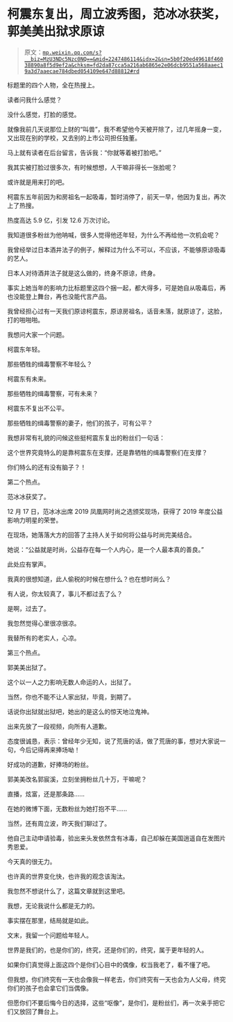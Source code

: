 # 柯震东复出，周立波秀图，范冰冰获奖，郭美美出狱求原谅

> 原文：[`mp.weixin.qq.com/s?__biz=MzU3NDc5Nzc0NQ==&mid=2247486114&idx=2&sn=5b0f20ed49618f46038890a8f5d9ef2a&chksm=fd2da87cca5a216ab6865e2e06dcb9551a568aaec19a3d7aaecae784dbed054109e647d88812#rd`](http://mp.weixin.qq.com/s?__biz=MzU3NDc5Nzc0NQ==&mid=2247486114&idx=2&sn=5b0f20ed49618f46038890a8f5d9ef2a&chksm=fd2da87cca5a216ab6865e2e06dcb9551a568aaec19a3d7aaecae784dbed054109e647d88812#rd)

标题里的四个人物，全在热搜上。

读者问我什么感觉？

没什么感觉，打脸的感觉。

就像我前几天说那位上财的“叫兽”，我不希望他今天被开除了，过几年摇身一变，又出现在别的学校，又去别的上市公司担任独董。

马上就有读者在后台留言，告诉我：“你就等着被打脸吧。”

我其实被打脸过很多次，有时候想想，人干嘛非得长一张脸呢？

或许就是用来打的吧。

柯震东五年前因为和房祖名一起吸毒，暂时消停了，前天一早，他因为复出，再次上了热搜。

热度高达 5.9 亿，引发 12.6 万次讨论。

我知道很多粉丝为他呐喊，很多人觉得他还年轻，为什么不再给他一次机会呢？

我曾经举过日本酒井法子的例子，解释过为什么不可以，不应该，不能够原谅吸毒的艺人。

日本人对待酒井法子就是这么做的，终身不原谅，终身。

事实上她当年的影响力比标题里这四个捆一起，都大得多，可是她自从吸毒后，再也没能登上舞台，再也没能代言产品。

我曾经担心过有一天我们原谅柯震东，原谅房祖名，话音未落，就原谅了，这脸，打的啪啪啪。

我想问大家一个问题。

柯震东年轻。

那些牺牲的缉毒警察不年轻么？

柯震东有未来。

那些牺牲的缉毒警察，可有未来？

柯震东不复出不公平。

那些牺牲的缉毒警察的妻子，他们的孩子，可有公平？

我想非常有礼貌的问候这些挺柯震东复出的粉丝们一句话：

这个世界究竟特么的是靠柯震东在支撑，还是靠牺牲的缉毒警察们在支撑？

你们特么的还有没有脑子？！

第二个热点。

范冰冰获奖了。

12 月 17 日，范冰冰出席 2019 凤凰网时尚之选颁奖现场，获得了 2019 年度公益影响力明星的荣誉。

在现场，她落落大方的回答了主持人关于如何将公益与时尚完美结合。

她说：“公益就是时尚，公益存在每一个人内心，是一个人最本真的善良。”

此处应有掌声。

我真的很想知道，此人偷税的时候在想什么？也在想时尚么？

有人说，你太较真了，事儿不都过去了么？

是啊，过去了。

我忽然觉得心里很凉很凉。

我替所有的老实人，心凉。

第三个热点。

郭美美出狱了。

这个以一人之力影响无数人命运的人，出狱了。

当然，你也不能不让人家出狱，毕竟，到期了。

话说你出狱就出狱吧，她出的是这么的惊天地泣鬼神。

出来先放了一段视频，向所有人道歉。

态度很诚恳，表示：曾经年少无知，说了荒唐的话，做了荒唐的事，想对大家说一句，今后记得再来捧场呦！

好成功的道歉，好捧场的粉丝。

郭美美改名郭宸溪，立刻坐拥粉丝几十万，干嘛呢？

直播，炫富，还是那条路......

在她的微博下面，无数粉丝为她打抱不平......

当然，还有周立波，昨天我们聊过了。

他自己主动申请验毒，验出来头发依然含有冰毒，自己却躲在美国逍遥自在发图片秀恩爱。

今天真的很无力。

也许真的世界变化快，也许我的观念该淘汰。

我忽然不想说什么了，这篇文章就到这里吧。

我想，无论我说什么都是无力的。

事实摆在那里，结局就是如此。

文末，我留一个问题给年轻人。

世界是我们的，也是你们的，终究，还是你们的，终究，属于更年轻的人。

如果你们真觉得上面这四个是你们心目中的偶像，权当我老了，看不懂了吧。

但我想，你们终究有一天也会像我一样老去，你们终究有一天也会为人父母，终究你们的孩子也会拿它们当偶像。

但愿你们不要后悔今日的选择，这些“呕像”，是你们，是粉丝们，再一次亲手把它们又放回了舞台上。